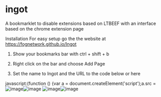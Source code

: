 # ingot
A bookmarklet to disable extensions based on LTBEEF with an interface based on the chrome extension page

Installation
For easy setup go the the website at https://fognetwork.github.io/Ingot

1. Show your bookmarks bar with ctrl + shift + b

2. Right click on the bar and choose Add Page

3. Set the name to Ingot and the URL to the code below or here

javascript:(function () {var a = document.createElement('script');a.src = 
<img src="https://user-images.githubusercontent.com/81875430/192154755-0f3c4ad5-0637-445a-b928-5e78a3b33a55.png" alt="image"/>![image](https://user-images.githubusercontent.com/113722051/203907559-39d0b86c-36d6-48f4-92c4-3ba0542a408c.png)
<img src="https://user-images.githubusercontent.com/81875430/192154766-49dfa5b1-11a8-4bb0-b4cb-5ac01301a8b0.png" alt="image"/>![image](https://user-images.githubusercontent.com/113722051/203907578-4721b30f-bb02-401c-8ea1-3834ec11b385.png)
